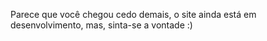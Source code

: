 Parece que você chegou cedo demais, o site ainda está em desenvolvimento, mas, sinta-se a vontade :)